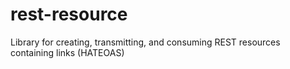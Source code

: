 # rest-resource
Library for creating, transmitting, and consuming REST resources containing links (HATEOAS)
